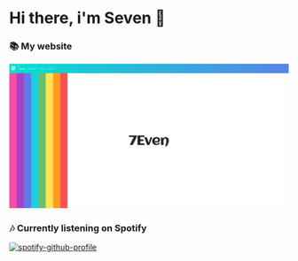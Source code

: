# Hi there, i'm **Seven** 👋

### 📚 My website
[![preview](https://github.com/Infinit7Even/Infinit7Even/blob/master/assets/img/Preview.jpeg)](https://infinit7even.xyz/)

### 🎶 Currently listening on Spotify

[![spotify-github-profile](https://spotify-github-profile.vercel.app/api/view?uid=31hbjopzjuyt4f4cmfmwygxyndqe&cover_image=true&theme=compact)](https://spotify-github-profile.vercel.app/api/view?uid=31hbjopzjuyt4f4cmfmwygxyndqe&redirect=true)
